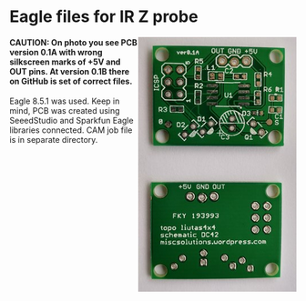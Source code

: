 # Eagle files for IR Z probe
<img align="right" src="https://github.com/liutas4x4/IR-probe_byDC42/blob/master/Images/PCB_IR_640X480.jpg"/>

#### CAUTION: On photo you see PCB version 0.1A with wrong silkscreen marks of +5V and OUT pins. At version 0.1B there on GitHub is set of correct files.

Eagle 8.5.1 was used. Keep in mind, PCB was created using SeeedStudio and Sparkfun Eagle libraries connected. CAM job file is in separate directory.
